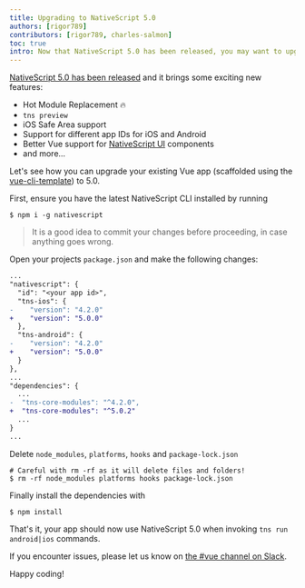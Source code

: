 ```yaml
---
title: Upgrading to NativeScript 5.0
authors: [rigor789]
contributors: [rigor789, charles-salmon]
toc: true
intro: Now that NativeScript 5.0 has been released, you may want to upgrade your Vue app. Let's see how!
---
```


[NativeScript 5.0 has been released](https://www.nativescript.org/blog/nativescript-5.0-is-hot-out-of-the-oven) and it brings
some exciting new features:

* Hot Module Replacement 🔥
* `tns preview`
* iOS Safe Area support
* Support for different app IDs for iOS and Android 
* Better Vue support for [NativeScript UI](https://www.nativescript.org/ui-for-nativescript) components
* and more...

Let's see how you can upgrade your existing Vue app (scaffolded using the [vue-cli-template](https://github.com/nativescript-vue/vue-cli-template)) to 5.0.

First, ensure you have the latest NativeScript CLI installed by running

```shell
$ npm i -g nativescript
```

> It is a good idea to commit your changes before proceeding, in case anything goes wrong.

Open your projects `package.json` and make the following changes:

```diff
...
"nativescript": {
  "id": "<your app id>",
  "tns-ios": {
-    "version": "4.2.0"
+    "version": "5.0.0"
  },
  "tns-android": {
-    "version": "4.2.0"
+    "version": "5.0.0"
  }
},
...
"dependencies": {
  ...
-  "tns-core-modules": "^4.2.0",
+  "tns-core-modules": "^5.0.2"
  ...
}
...
```

Delete `node_modules`, `platforms`, `hooks` and `package-lock.json`

```shell
# Careful with rm -rf as it will delete files and folders!
$ rm -rf node_modules platforms hooks package-lock.json
```

Finally install the dependencies with
```shell
$ npm install
```

That's it, your app should now use NativeScript 5.0 when invoking `tns run android|ios` commands.

If you encounter issues, please let us know on [the #vue channel on Slack](https://www.nativescript.org/slack-invitation-form).

Happy coding!
